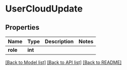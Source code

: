 # UserCloudUpdate

## Properties
Name | Type | Description | Notes
------------ | ------------- | ------------- | -------------
**role** | **int** |  | 

[[Back to Model list]](../README.md#documentation-for-models) [[Back to API list]](../README.md#documentation-for-api-endpoints) [[Back to README]](../README.md)


